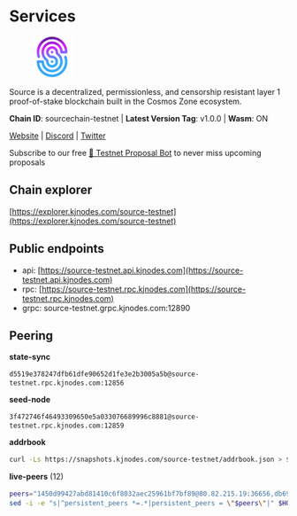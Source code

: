 # Services

<figure><img src="https://raw.githubusercontent.com/kj89/cosmos-images/main/logos/source.png" alt=""><figcaption></figcaption></figure>

Source is a decentralized, permissionless, and censorship resistant layer 1 proof-of-stake blockchain built in the Cosmos Zone ecosystem.

**Chain ID**: sourcechain-testnet | **Latest Version Tag**: v1.0.0 | **Wasm**: ON

[Website](https://www.sourceprotocol.io) | [Discord](https://discord.io/SourceProtocol) | [Twitter](https://www.twitter.com/sourceprotocol_)



Subscribe to our free [🤖 Testnet Proposal Bot](https://t.me/kjnodes_testnet_proposal_bot) to never miss upcoming proposals


## Chain explorer
[https://explorer.kjnodes.com/source-testnet](https://explorer.kjnodes.com/source-testnet)

## Public endpoints

* api: [https://source-testnet.api.kjnodes.com](https://source-testnet.api.kjnodes.com)
* rpc: [https://source-testnet.rpc.kjnodes.com](https://source-testnet.rpc.kjnodes.com)
* grpc: source-testnet.grpc.kjnodes.com:12890

## Peering

**state-sync**

```text
d5519e378247dfb61dfe90652d1fe3e2b3005a5b@source-testnet.rpc.kjnodes.com:12856
```

**seed-node**

```text
3f472746f46493309650e5a033076689996c8881@source-testnet.rpc.kjnodes.com:12859
```

**addrbook**
```bash
curl -Ls https://snapshots.kjnodes.com/source-testnet/addrbook.json > $HOME/.source/config/addrbook.json
```

**live-peers** (12)
```bash
peers="1450d99427abd81410c6f8032aec25961bf7bf89@80.82.215.19:36656,db69700d8b0c277183ab1ec34d79a083c2578d32@65.21.145.209:26656,da23ed57fc3d03b3864c309b589f2b5130a04a9f@65.109.111.204:28656,f2936d8f0ae99b9fa99d179f746faacc9c41a5c3@65.108.158.181:26656,805c327443d9a2b425d16a402c23cb9cbfa36388@178.18.243.46:26656,d5519e378247dfb61dfe90652d1fe3e2b3005a5b@65.109.68.190:12856,291a397d001fca8cf2991dfce8bc6f724d44295c@75.119.132.25:29656,2b2f270bd3bd1d518d87ca057597348cd8582698@109.123.252.3:26656,05dbcd1bb0563107c5eeb98a8da9d6cd9197bfcd@65.21.129.95:21756,e225dac8c3407df8419fb01f4255d72212a3b6ee@194.233.80.252:26656,e6a5db345775973982e32b24ba7f3bfa18337f66@65.108.124.219:33656,6aba831746663a3f1b4fbeb30f836ef442ec02da@46.17.250.108:46656"
sed -i -e "s|^persistent_peers *=.*|persistent_peers = \"$peers\"|" $HOME/.source/config/config.toml
```
